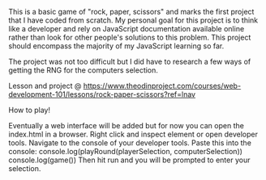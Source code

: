 This is a basic game of "rock, paper, scissors" and marks the first project that I have coded from scratch.
My personal goal for this project is to think like a developer and rely on JavaScript documentation available online rather than look for other people's solutions to this problem. 
This project should encompass the majority of my JavaScript learning so far.

The project was not too difficult but I did have to research a few ways of getting the RNG for the computers selection.

Lesson and project @ https://www.theodinproject.com/courses/web-development-101/lessons/rock-paper-scissors?ref=lnav

How to play!

Eventually a web interface will be added but for now you can open the index.html in a browser.
Right click and inspect element or open developer tools.
Navigate to the console of your developer tools. 
Paste this into the console:
console.log(playRound(playerSelection, computerSelection))
console.log(game())
Then hit run and you will be prompted to enter your selection. 
